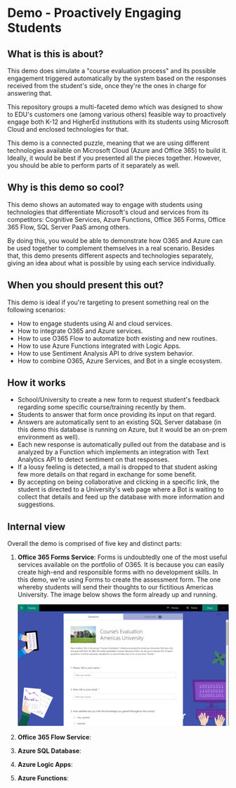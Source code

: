 # Demo - Proactively Engaging Students

## What is this is about?

This demo does simulate a "course evaluation process" and its possible engagement triggered automatically by the system based on the responses received from the student's side, once they're the ones in charge for answering that.

This repository groups a multi-faceted demo which was designed to show to EDU's customers one (among various others) feasible way to proactively engage both K-12 and HigherEd institutions with its students using Microsoft Cloud and enclosed technologies for that.

This demo is a connected puzzle, meaning that we are using different technologies available on Microsoft Cloud (Azure and Office 365) to build it. Ideally, it would be best if you presented all the pieces together. However, you should be able to perform parts of it separately as well.

## Why is this demo so cool?

This demo shows an automated way to engage with students using technologies that differentiate Microsoft's cloud and services from its competitors: Cognitive Services, Azure Functions, Office 365 Forms, Office 365 Flow, SQL Server PaaS among others.

By doing this, you would be able to demonstrate how O365 and Azure can be used together to complement themselves in a real scenario. Besides that, this demo presents different aspects and technologies separately, giving an idea about what is possible by using each service individually.

## When you should present this out?

This demo is ideal if you're targeting to present something real on the following scenarios:

* How to engage students using AI and cloud services.
* How to integrate O365 and Azure services.
* How to use O365 Flow to automatize both existing and new routines.
* How to use Azure Functions integrated with Logic Apps.
* How to use Sentiment Analysis API to drive system behavior.
* How to combine O365, Azure Services, and Bot in a single ecosystem.

## How it works

* School/University to create a new form to request student's feedback regarding some specific course/training recently by them.
* Students to answer that form once providing its input on that regard.
* Answers are automatically sent to an existing SQL Server database (in this demo this database is running on Azure, but it would be an on-prem environment as well).
* Each new response is automatically pulled out from the database and is analyzed by a Function which implements an integration with Text Analytics API to detect sentiment on that responses.
* If a lousy feeling is detected, a mail is dropped to that student asking few more details on that regard in exchange for some benefit.
* By accepting on being collaborative and clicking in a specific link, the student is directed to a University's web page where a Bot is waiting to collect that details and feed up the database with more information and suggestions.

## Internal view

Overall the demo is comprised of five key and distinct parts:

1) **Office 365 Forms Service**: Forms is undoubtedly one of the most useful services available on the portfolio of O365. It is because you can easily create high-end and responsible forms with no development skills. In this demo, we're using Forms to create the assessment form. The one whereby students will send their thoughts to our fictitious Americas University. The image below shows the form already up and running.

    <img src="https://raw.githubusercontent.com/AzureForEducation/demo-botrecovery/master/Img/form.PNG" width="600" />

2) **Office 365 Flow Service**:

3) **Azure SQL Database**:

4) **Azure Logic Apps**:

5) **Azure Functions**: